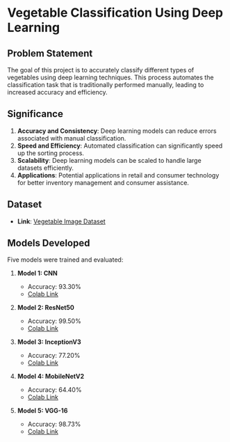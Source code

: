 # Vegetable Classification Using Deep Learning

## Problem Statement
The goal of this project is to accurately classify different types of vegetables using deep learning techniques. This process automates the classification task that is traditionally performed manually, leading to increased accuracy and efficiency.

## Significance
1. **Accuracy and Consistency**: Deep learning models can reduce errors associated with manual classification.
2. **Speed and Efficiency**: Automated classification can significantly speed up the sorting process.
3. **Scalability**: Deep learning models can be scaled to handle large datasets efficiently.
4. **Applications**: Potential applications in retail and consumer technology for better inventory management and consumer assistance.

## Dataset
- **Link**: [Vegetable Image Dataset](https://www.kaggle.com/datasets/misrakahmed/vegetable-image-dataset)

## Models Developed
Five models were trained and evaluated:

1. **Model 1: CNN**
   - Accuracy: 93.30%
   - [Colab Link](https://colab.research.google.com/drive/1ydRIZm6uVzy30RNAh6ZteAJUKpeADOfj?usp=sharing)

2. **Model 2: ResNet50**
   - Accuracy: 99.50%
   - [Colab Link](https://colab.research.google.com/drive/1J3bK5pongsnAeUYPucydGUHf9kVq0ZDe?usp=sharing)

3. **Model 3: InceptionV3**
   - Accuracy: 77.20%
   - [Colab Link](https://colab.research.google.com/drive/1EkeX1AS9lA7KA2uuKnM4_9FSi2Yq9RiF?usp=sharing)

4. **Model 4: MobileNetV2**
   - Accuracy: 64.40%
   - [Colab Link](https://colab.research.google.com/drive/1yLUMGcSq1WC96-sW6_XNzSEhEcWXytrU?usp=sharing)

5. **Model 5: VGG-16**
   - Accuracy: 98.73%
   - [Colab Link](https://colab.research.google.com/drive/1fuOyomA-umWmxCL40zZ3scFyQUDKVCdd?usp=sharing)

